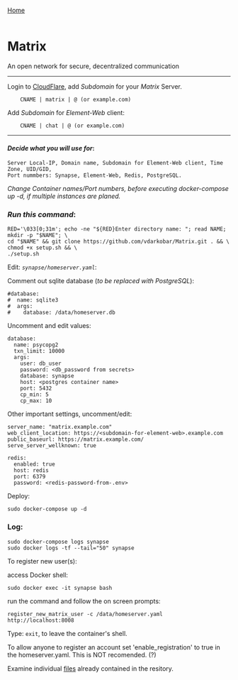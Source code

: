 <p align="left">
  <a href="https://github.com/vdarkobar/Home-Cloud#self-hosted-cloud">Home</a>
  <br><br>
</p> 
  
# Matrix
An open network for secure, decentralized communication
  
---
  
Login to <a href="https://dash.cloudflare.com/">CloudFlare</a>, add *Subdomain* for your *Matrix* Server. 
```
    CNAME | matrix | @ (or example.com)
```
  
Add *Subdomain* for *Element-Web* client:
```
    CNAME | chat | @ (or example.com)
```
  
---
  
#### *Decide what you will use for*:
```
Server Local-IP, Domain name, Subdomain for Element-Web client, Time Zone, UID/GID,
Port nummbers: Synapse, Element-Web, Redis, PostgreSQL.
```
  
*Change Container names/Port numbers, before executing docker-compose up -d, if multiple instances are planed.*  
  
### *Run this command*:
```
RED='\033[0;31m'; echo -ne "${RED}Enter directory name: "; read NAME; mkdir -p "$NAME"; \
cd "$NAME" && git clone https://github.com/vdarkobar/Matrix.git . && \
chmod +x setup.sh && \
./setup.sh
```
  
Edit: *`synapse/homeserver.yaml`*:
  
Comment out sqlite database (*to be replaced with PostgreSQL*):
```
#database:
#  name: sqlite3
#  args:
#    database: /data/homeserver.db
```
  
Uncomment and edit values: 
```
database:
  name: psycopg2
  txn_limit: 10000
  args:
    user: db_user
    password: <db_password from secrets>
    database: synapse
    host: <postgres container name>
    port: 5432
    cp_min: 5
    cp_max: 10
```
  
Other important settings, uncomment/edit:
```
server_name: "matrix.example.com"
web_client_location: https://<subdomain-for-element-web>.example.com
public_baseurl: https://matrix.example.com/
serve_server_wellknown: true

redis:
  enabled: true
  host: redis
  port: 6379
  password: <redis-password-from-.env>
```
  
Deploy:
```
sudo docker-compose up -d
```
  
### Log:
```
sudo docker-compose logs synapse
sudo docker logs -tf --tail="50" synapse
``` 
  
To register new user(s):
  
access Docker shell:
```
sudo docker exec -it synapse bash
```
  
run the command and follow the on screen prompts:
```
register_new_matrix_user -c /data/homeserver.yaml http://localhost:8008
```
  
Type: `exit`, to leave the container's shell.
  
To allow anyone to register an account set 'enable_registration' to true in the homeserver.yaml.
This is NOT recomended. (?)
  
Examine individual <a href="https://github.com/vdarkobar/Home-Cloud/blob/main/shared/Matrix.md">files</a> already contained in the resitory.
